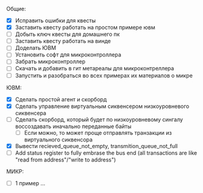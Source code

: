 Общие:
- [X] Исправить ошибки для квесты
- [X] Заставить квесту работать на простом примере ювм
- [ ] Добыть ключ квесты для домашнего пк
- [ ] Заставить квесту работать на винде
- [ ] Доделать ЮВМ
- [ ] Установить софт для микроконтроллера
- [ ] Забрать микроконтроллер
- [ ] Скачать и добавить в гит метареалы для микроконтреллера
- [ ] Запустить и разобраться во всех примерах их материалов о микре

ЮВМ:
- [X] Сделать простой агент и скорборд
- [X] Сделать управление виртуальным сиквенсером низкоуровневого сиквенсера
- [ ] Сделать скорборд, который будет по низкоуровневому сингалу воссоздавать иначально переданные байты
    - [ ] Если можно, то может проще отправлять транзакции из виртуального сиквенсора

- [X] Вывести recieved_queue_not_empty, transmition_queue_not_full
- [ ] Add status register to fully embrase the bus end (all transactions are like "read from address"/"write to address")

МИКР:
- [ ] 1 пример
...

